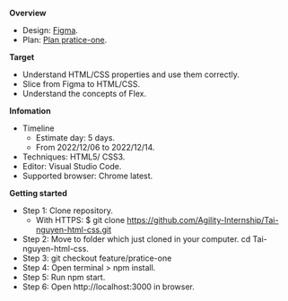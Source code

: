 **Overview**

* Design: [Figma](https://www.figma.com/file/TbOEy0cgczhySv0RZP1Mdp/NinjaMail-(Community)?node-id=1%3A2&t=VGlca84MvWvx92QJ-0).
* Plan: [Plan pratice-one](https://docs.google.com/document/d/1ehUHAuZqmouvnC2FAkWgW2DryNExUK5suIDa5P01IbY/edit).

**Target**

* Understand HTML/CSS properties and use them correctly.
* Slice from Figma to HTML/CSS.
* Understand the concepts of Flex.

**Infomation**

* Timeline
  * Estimate day: 5 days.
  * From 2022/12/06 to 2022/12/14.
* Techniques: HTML5/ CSS3.
* Editor: Visual Studio Code.
* Supported browser: Chrome latest.

**Getting started**

* Step 1: Clone repository.
  * With HTTPS: $ git clone https://github.com/Agility-Internship/Tai-nguyen-html-css.git
* Step 2: Move to folder which just cloned in your computer.
cd Tai-nguyen-html-css.
* Step 3: git checkout feature/pratice-one
* Step 4: Open terminal > npm install.
* Step 5: Run npm start.
* Step 6: Open http://localhost:3000  in browser.